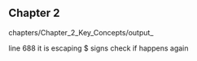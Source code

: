 

## Chapter 2

chapters/Chapter_2_Key_Concepts/output_

line 688 it is escaping $ signs check if happens again
